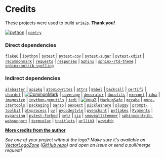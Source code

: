 # Credits
These projects were used to build `aria2p`. **Thank you!**

[![`python`](https://www.vectorlogo.zone/logos/python/python-ar21.svg)](https://www.python.org/) |
[`poetry`](https://poetry.eustace.io/)

### Direct dependencies
[`flake8`](https://gitlab.com/pycqa/flake8) |
[`ipython`](https://ipython.org) |
[`pytest`](https://docs.pytest.org/en/latest/) |
[`pytest-cov`](https://github.com/pytest-dev/pytest-cov) |
[`pytest-sugar`](http://pivotfinland.com/pytest-sugar/) |
[`pytest-xdist`](https://github.com/pytest-dev/pytest-xdist) |
[`recommonmark`](https://github.com/rtfd/recommonmark) |
[`requests`](http://python-requests.org) |
[`responses`](https://github.com/getsentry/responses) |
[`Sphinx`](http://sphinx-doc.org/) |
[`sphinx-rtd-theme`](https://github.com/rtfd/sphinx_rtd_theme/) |
[`sphinxcontrib-spelling`](https://github.com/sphinx-contrib/spelling)

### Indirect dependencies
[`alabaster`](https://alabaster.readthedocs.io) |
[`apipkg`](https://github.com/pytest-dev/apipkg) |
[`atomicwrites`](https://github.com/untitaker/python-atomicwrites) |
[`attrs`](https://www.attrs.org/) |
[`Babel`](http://babel.pocoo.org/) |
[`backcall`](https://github.com/takluyver/backcall) |
[`certifi`](https://certifi.io/) |
[`chardet`](https://github.com/chardet/chardet) |
[![CommonMark](https://www.vectorlogo.zone/logos/commonmark/commonmark-ar21.svg)](https://github.com/rolandshoemaker/CommonMark-py) |
[`coverage`](https://bitbucket.org/ned/coveragepy) |
[`decorator`](https://github.com/micheles/decorator) |
[`docutils`](http://docutils.sourceforge.net/) |
[`execnet`](http://codespeak.net/execnet) |
[`idna`](https://github.com/kjd/idna) |
[`imagesize`](https://github.com/shibukawa/imagesize_py) |
[`ipython-genutils`](http://ipython.org) |
[`jedi`](https://github.com/davidhalter/jedi) |
[![jinja2](https://www.vectorlogo.zone/logos/pocoo_jinja/pocoo_jinja-ar21.svg)](http://jinja.pocoo.org/?utm_source=vectorlogozone&utm_medium=referrer) | 
[`MarkupSafe`](https://www.palletsprojects.com/p/markupsafe/) |
[`mccabe`](https://github.com/pycqa/mccabe) |
[`more-itertools`](https://github.com/erikrose/more-itertools) |
[`packaging`](https://github.com/pypa/packaging) |
[`parso`](https://github.com/davidhalter/parso) |
[`pexpect`](https://pexpect.readthedocs.io/) |
[`pickleshare`](https://github.com/pickleshare/pickleshare) |
[`pluggy`](https://github.com/pytest-dev/pluggy) |
[`prompt-toolkit`](https://github.com/jonathanslenders/python-prompt-toolkit) |
[`ptyprocess`](https://github.com/pexpect/ptyprocess) |
[`py`](http://py.readthedocs.io/) |
[`pycodestyle`](https://pycodestyle.readthedocs.io/) |
[`pyenchant`](https://pythonhosted.org/pyenchant/) |
[`pyflakes`](https://github.com/PyCQA/pyflakes) |
[`Pygments`](http://pygments.org/) |
[`pyparsing`](https://github.com/pyparsing/pyparsing/) |
[`pytest-forked`](https://github.com/pytest-dev/pytest-forked) |
[`pytz`](http://pythonhosted.org/pytz) |
[`six`](https://github.com/benjaminp/six) |
[`snowballstemmer`](https://github.com/shibukawa/snowball_py) |
[`sphinxcontrib-websupport`](http://sphinx-doc.org/) |
[`termcolor`](http://pypi.python.org/pypi/termcolor) |
[`traitlets`](http://ipython.org) |
[`urllib3`](https://urllib3.readthedocs.io/) |
[`wcwidth`](https://github.com/jquast/wcwidth)

**[More credits from the author](http://pawamoy.github.io/credits/)**

*See one of your project without the logo? Make sure it's available on [VectorLogoZone](https://www.vectorlogo.zone/)
([GitHub repo](https://github.com/VectorLogoZone/vectorlogozone)) and open an issue or send a pull/merge request!*
